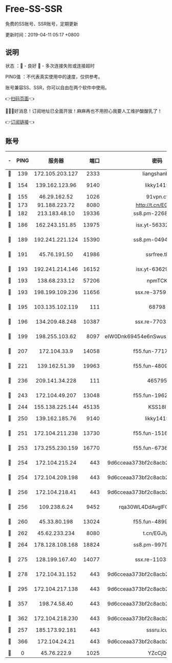 # Free-SS-SSR

免费的SS账号、SSR账号，定期更新

更新时间：2019-04-11 05:17 +0800

## 说明

状态     ：🙂 - 良好 🙁 - 多次连接失败或连接超时

PING值   ：不代表真实使用中的速度，仅供参考。

账号兼容SS、SSR，你可以自由在两个软件中使用。

👉[扫码页面](https://liesauer.github.io/Free-SS-SSR/)👈

🎉🎉🎉好消息！订阅地址已全面开放！麻麻再也不用担心我要人工维护酸酸乳了！

👉[订阅链接](https://www.liesauer.net/yogurt/subscribe?ACCESS_TOKEN=DAYxR3mMaZAsaqUb)👈

## 账号

|-|PING|服务器|端口|密码|加密方式|区域|
|:----:|:----:|:-----:|-----:|:----:|:----:|:----:|
|🙂|139|172.105.203.127|2333|liangshanbo|chacha20|JP|
|🙂|154|139.162.123.96|9140|likky1415|aes-256-cfb|JP|
|🙂|155|46.29.162.52|1026|91vpn.cf|rc4-md5|RU|
|🙂|173|91.188.223.72|8080|http://t.cn/EGJIyrl|rc4-md5|RU|
|🙂|182|213.183.48.10|19336|ss8.pm-22686447|rc4-md5|RU|
|🙂|186|162.243.151.85|13975|isx.yt-56332103|aes-256-cfb|US|
|🙂|189|192.241.221.124|15390|ss8.pm-04947608|aes-256-cfb|US|
|🙂|191|45.76.191.50|41986|ssrfree.tk|aes-256-cfb|SG|
|🙂|193|192.241.214.146|16152|isx.yt-63629837|aes-256-cfb|US|
|🙂|193|138.68.233.12|57206|npmTCK|rc4-md5|US|
|🙂|193|198.199.109.236|11656|ssx.re-37591110|aes-256-cfb|US|
|🙂|195|103.135.102.119|111|68798|aes-256-cfb|HK|
|🙂|196|134.209.48.248|10387|ssx.re-77031461|aes-256-cfb|US|
|🙂|199|198.255.103.62|8097|eIW0Dnk69454e6nSwuspv9DmS201tQ0D|aes-256-cfb|US|
|🙂|207|172.104.33.9|14058|f55.fun-77177224|aes-256-cfb|SG|
|🙂|221|139.162.51.39|19963|f55.fun-48093966|aes-256-cfb|SG|
|🙂|236|209.141.34.228|111|465795|aes-256-cfb|US|
|🙂|243|172.104.49.207|13048|f55.fun-19621316|aes-256-cfb|SG|
|🙂|244|155.138.225.144|45135|KSS18l|rc4-md5|US|
|🙂|250|139.162.185.76|9140|likky1415|aes-256-cfb|DE|
|🙂|251|172.104.211.238|13730|f55.fun-15169822|aes-256-cfb|US|
|🙂|253|173.255.230.159|16770|f55.fun-67367687|aes-256-cfb|US|
|🙂|254|172.104.215.24|443|9d6cceaa373bf2c8acb22e60b6a58be6|aes-256-cfb|US|
|🙂|254|172.104.209.198|443|9d6cceaa373bf2c8acb22e60b6a58be6|aes-256-cfb|US|
|🙂|256|172.104.218.41|443|9d6cceaa373bf2c8acb22e60b6a58be6|aes-256-cfb|US|
|🙂|256|109.238.6.24|9452|rqa30WL4DdAvgIFG6Fs3znzTa|aes-256-cfb|FR|
|🙂|260|45.33.80.198|13024|f55.fun-48999874|aes-256-cfb|US|
|🙂|262|45.62.233.234|8080|t.cn/EGJIyrl|rc4-md5|CA|
|🙂|264|178.128.108.168|18824|ss8.pm-99790285|aes-256-cfb|SG|
|🙂|275|128.199.167.40|14077|ssx.re-11035717|aes-256-cfb|SG|
|🙂|278|172.104.31.152|443|9d6cceaa373bf2c8acb22e60b6a58be6|aes-256-cfb|US|
|🙂|295|172.104.217.138|443|9d6cceaa373bf2c8acb22e60b6a58be6|aes-256-cfb|US|
|🙂|357|198.74.58.40|443|9d6cceaa373bf2c8acb22e60b6a58be6|aes-256-cfb|US|
|🙂|362|172.104.218.230|443|9d6cceaa373bf2c8acb22e60b6a58be6|aes-256-cfb|US|
|🙂|257|185.173.92.181|443|sssru.icu|rc4-md5|RU|
|🙂|366|172.104.24.21|443|9d6cceaa373bf2c8acb22e60b6a58be6|aes-256-cfb|US|
|🙁|0|45.76.222.9|1025|YZcCjQ|rc4-md5|JP|
